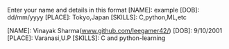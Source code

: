 Enter your name and details in this format
[NAME]: example
[DOB]: dd/mm/yyyy
[PLACE]: Tokyo,Japan
[SKILLS]: C,python,ML,etc


[NAME]: Vinayak Sharma(www.github.com/leegamer42/)
[DOB]: 9/10/2001
[PLACE]: Varanasi,U.P
[SKILLS]: C and python-learning

